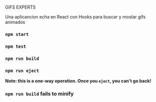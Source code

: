 GIFS EXPERTS

Una aplicancion echa en React con Hooks para buscar y mostar gifs animados
### `npm start`


### `npm test`


### `npm run build`

### `npm run eject`

**Note: this is a one-way operation. Once you `eject`, you can't go back!**
### `npm run build` fails to minify

